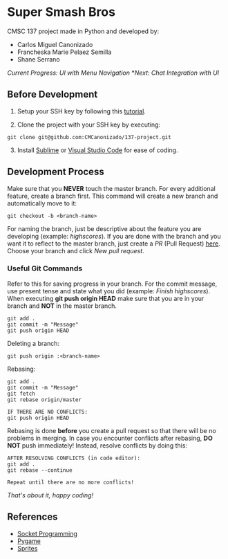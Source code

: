 # Super Smash Bros

CMSC 137 project made in Python and developed by:
* Carlos Miguel Canonizado
* Francheska Marie Pelaez Semilla
* Shane Serrano

*Current Progress: UI with Menu Navigation*
**Next: Chat Integration with UI*

## Before Development

1. Setup your SSH key by following this [tutorial](https://help.github.com/articles/adding-a-new-ssh-key-to-your-github-account/).

2. Clone the project with your SSH key by executing:
```
git clone git@github.com:CMCanonizado/137-project.git
```

3. Install [Sublime](https://www.sublimetext.com/3) or [Visual Studio Code](https://code.visualstudio.com/download) for ease of coding.

## Development Process

Make sure that you **NEVER** touch the master branch. For every additional feature, create a branch first. This command will create a new branch and automatically move to it:
```
git checkout -b <branch-name>
```

For naming the branch, just be descriptive about the feature you are developing (example: *highscores*). If you are done with the branch and you want it to reflect to the master branch, just create a *PR* (Pull Request) [here](https://github.com/CMCanonizado/137-project). Choose your branch and click *New pull request*.

### Useful Git Commands

Refer to this for saving progress in your branch. For the commit message, use present tense and state what you did (example: *Finish highscores*). When executing **git push origin HEAD** make sure that you are in your branch and **NOT** in the master branch.
```
git add .
git commit -m "Message"
git push origin HEAD 
```

Deleting a branch:
```
git push origin :<branch-name>
```

Rebasing:
```
git add .
git commit -m "Message"
git fetch
git rebase origin/master

IF THERE ARE NO CONFLICTS:
git push origin HEAD
```

Rebasing is done **before** you create a pull request so that there will be no problems in merging. In case you encounter conflicts after rebasing, **DO NOT** push immediately! Instead, resolve conflicts by doing this:

```
AFTER RESOLVING CONFLICTS (in code editor):
git add .
git rebase --continue

Repeat until there are no more conflicts!
```

*That's about it, happy coding!*

## References

* [Socket Programming](https://realpython.com/python-sockets/)
* [Pygame](https://www.youtube.com/watch?v=i6xMBig-pP4&list=PLzMcBGfZo4-lp3jAExUCewBfMx3UZFkh5)
* [Sprites](https://www.spriters-resource.com/custom_edited/supersmashbroscustoms/?fbclid=IwAR0G88z4oHA2ZWQc-oSYQOJ7FSOXIfTfQX3JPYjGChVrdTTlS7wT8VZZrjA) 

